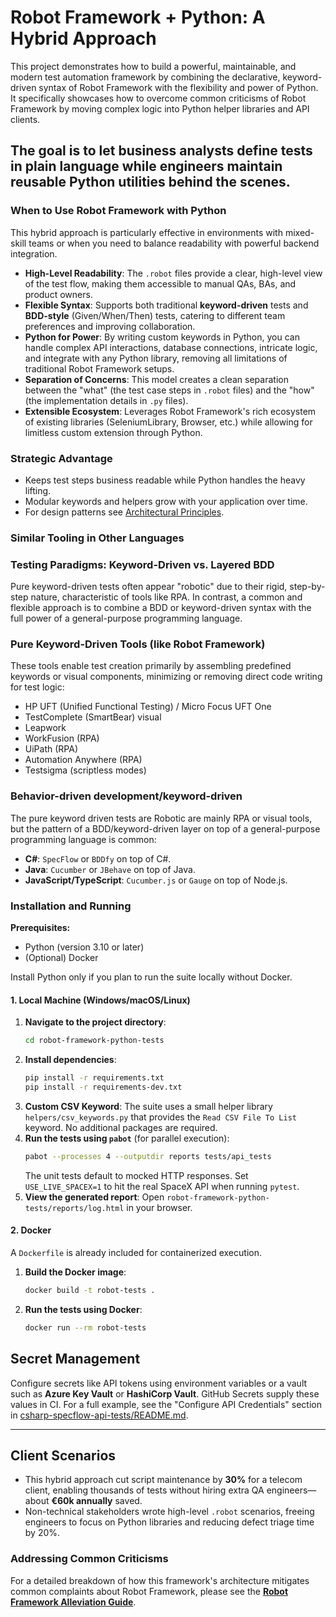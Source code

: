 # Robot Framework + Python: A Hybrid Approach

This project demonstrates how to build a powerful, maintainable, and modern test automation framework by combining the declarative, keyword-driven syntax of Robot Framework with the flexibility and power of Python. It specifically showcases how to overcome common criticisms of Robot Framework by moving complex logic into Python helper libraries and API clients.

The goal is to let business analysts define tests in plain language while engineers maintain reusable Python utilities behind the scenes.
---

### When to Use Robot Framework with Python

This hybrid approach is particularly effective in environments with mixed-skill teams or when you need to balance readability with powerful backend integration.

* **High-Level Readability**: The `.robot` files provide a clear, high-level view of the test flow, making them accessible to manual QAs, BAs, and product owners.
* **Flexible Syntax**: Supports both traditional **keyword-driven** tests and **BDD-style** (Given/When/Then) tests, catering to different team preferences and improving collaboration.
* **Python for Power**: By writing custom keywords in Python, you can handle complex API interactions, database connections, intricate logic, and integrate with any Python library, removing all limitations of traditional Robot Framework setups.
* **Separation of Concerns**: This model creates a clean separation between the "what" (the test case steps in `.robot` files) and the "how" (the implementation details in `.py` files).
* **Extensible Ecosystem**: Leverages Robot Framework's rich ecosystem of existing libraries (SeleniumLibrary, Browser, etc.) while allowing for limitless custom extension through Python.

### Strategic Advantage
- Keeps test steps business readable while Python handles the heavy lifting.
- Modular keywords and helpers grow with your application over time.
- For design patterns see [Architectural Principles](../ARCHITECTURAL_PRINCIPLES.md).

### Similar Tooling in Other Languages

### Testing Paradigms: Keyword-Driven vs. Layered BDD

Pure keyword-driven tests often appear "robotic" due to their rigid, step-by-step nature, characteristic of tools like RPA. In contrast, a common and flexible approach is to combine a BDD or keyword-driven syntax with the full power of a general-purpose programming language.

### Pure Keyword-Driven Tools (like Robot Framework)
These tools enable test creation primarily by assembling predefined keywords or visual components, minimizing or removing direct code writing for test logic:

* HP UFT (Unified Functional Testing) / Micro Focus UFT One
* TestComplete (SmartBear) visual
* Leapwork 
* WorkFusion (RPA)
* UiPath (RPA)
* Automation Anywhere (RPA)
* Testsigma (scriptless modes)

### Behavior-driven development/keyword-driven
The pure keyword driven tests are Robotic are mainly RPA or visual tools, but the pattern of a BDD/keyword-driven layer on top of a general-purpose programming language is common:
* **C#**: `SpecFlow` or `BDDfy` on top of C#.
* **Java**: `Cucumber` or `JBehave` on top of Java.
* **JavaScript/TypeScript**: `Cucumber.js` or `Gauge` on top of Node.js.

### Installation and Running

**Prerequisites:**
* Python (version 3.10 or later)
* (Optional) Docker

Install Python only if you plan to run the suite locally without Docker.

#### 1. Local Machine (Windows/macOS/Linux)

1.  **Navigate to the project directory**:
    ```bash
    cd robot-framework-python-tests
    ```
2.  **Install dependencies**:
    ```bash
    pip install -r requirements.txt
    pip install -r requirements-dev.txt
    ```
3.  **Custom CSV Keyword**: The suite uses a small helper library
    `helpers/csv_keywords.py` that provides the `Read CSV File To List`
    keyword. No additional packages are required.
4.  **Run the tests using `pabot`** (for parallel execution):
    ```bash
    pabot --processes 4 --outputdir reports tests/api_tests
    ```
    The unit tests default to mocked HTTP responses. Set `USE_LIVE_SPACEX=1` to
    hit the real SpaceX API when running `pytest`.
5.  **View the generated report**: Open `robot-framework-python-tests/reports/log.html` in your browser.

#### 2. Docker

A `Dockerfile` is already included for containerized execution.

1. **Build the Docker image**:
   ```bash
   docker build -t robot-tests .
   ```
2. **Run the tests using Docker**:
    ```bash
    docker run --rm robot-tests
    ```

## Secret Management

Configure secrets like API tokens using environment variables or a vault such as
**Azure Key Vault** or **HashiCorp Vault**. GitHub Secrets supply these values
in CI. For a full example, see the "Configure API Credentials" section in
[csharp-specflow-api-tests/README.md](../csharp-specflow-api-tests/README.md).

---

## Client Scenarios

- This hybrid approach cut script maintenance by **30%** for a telecom client, enabling thousands of tests without hiring extra QA engineers—about **€60k annually** saved.
- Non-technical stakeholders wrote high-level `.robot` scenarios, freeing engineers to focus on Python libraries and reducing defect triage time by 20%.

### Addressing Common Criticisms

For a detailed breakdown of how this framework's architecture mitigates common complaints about Robot Framework, please see the **[Robot Framework Alleviation Guide](./robot_framework_alleviation.md)**.
